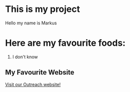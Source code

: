 # This is my project
 
 Hello my name is Markus
 
# Here are my favourite foods:
 
 1. I don't know

## My Favourite Website

[Visit our Outreach website!](https://outreach.mcmaster.ca)
